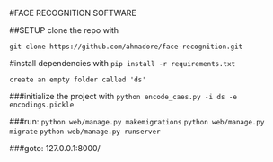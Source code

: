 #FACE RECOGNITION SOFTWARE

##SETUP
clone the repo with

```git clone https://github.com/ahmadore/face-recognition.git```

#install dependencies with 
    ```pip install -r requirements.txt```

    create an empty folder called 'ds'
###initialize the project with
    ```python encode_caes.py -i ds -e encodings.pickle```
 
###run: 
    ```python web/manage.py makemigrations```
    ```python web/manage.py migrate```
    ```python web/manage.py runserver```

###goto: 
    127.0.0.1:8000/